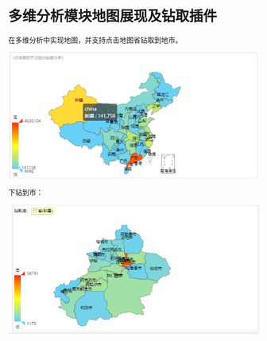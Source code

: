 # 多维分析模块地图展现及钻取插件

在多维分析中实现地图，并支持点击地图省钻取到地市。

![](/assets/import112.png)

下钻到市：

![](/assets/import113.png)

